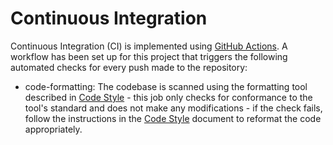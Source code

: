 # Continuous Integration
Continuous Integration (CI) is implemented using [GitHub Actions](https://docs.github.com/en/actions). A workflow has 
been set up for this project that triggers the following automated checks for every push made to the repository:
- code-formatting: The codebase is scanned using the formatting tool described in [Code Style](code-style.md) - this job 
only checks for conformance to the tool's standard and does not make any modifications - if the check fails, follow the
instructions in the [Code Style](code-style.md) document to reformat the code appropriately.